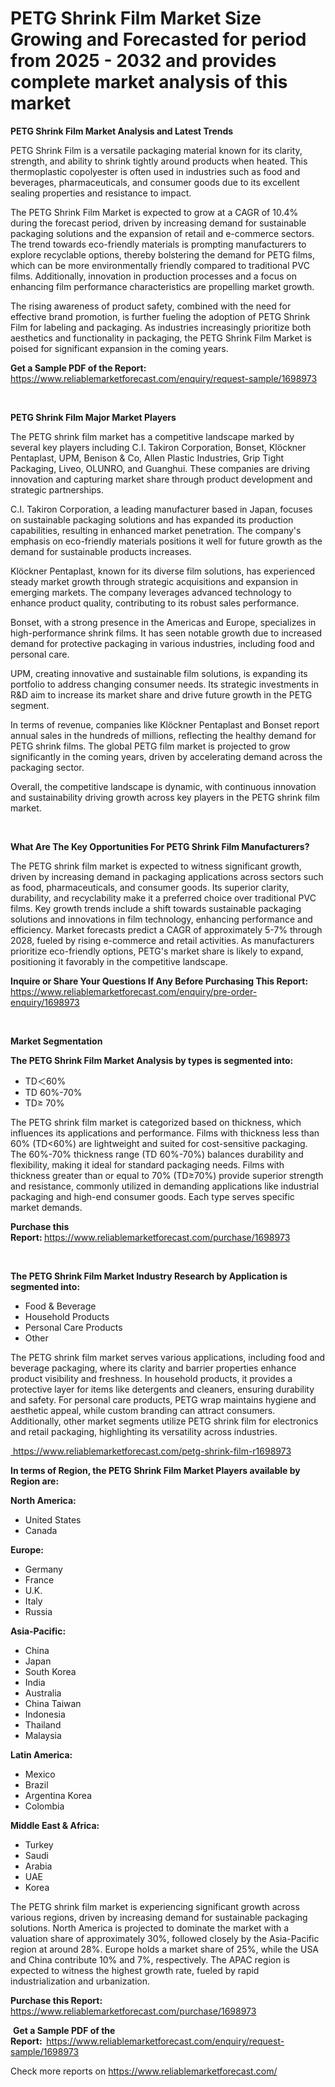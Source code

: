 <p><h1>PETG Shrink Film Market Size Growing and Forecasted for period from 2025 - 2032 and provides complete market analysis of this market</h1></p><p><strong>PETG Shrink Film Market Analysis and Latest Trends</strong></p>
<p><p>PETG Shrink Film is a versatile packaging material known for its clarity, strength, and ability to shrink tightly around products when heated. This thermoplastic copolyester is often used in industries such as food and beverages, pharmaceuticals, and consumer goods due to its excellent sealing properties and resistance to impact. </p><p>The PETG Shrink Film Market is expected to grow at a CAGR of 10.4% during the forecast period, driven by increasing demand for sustainable packaging solutions and the expansion of retail and e-commerce sectors. The trend towards eco-friendly materials is prompting manufacturers to explore recyclable options, thereby bolstering the demand for PETG films, which can be more environmentally friendly compared to traditional PVC films. Additionally, innovation in production processes and a focus on enhancing film performance characteristics are propelling market growth. </p><p>The rising awareness of product safety, combined with the need for effective brand promotion, is further fueling the adoption of PETG Shrink Film for labeling and packaging. As industries increasingly prioritize both aesthetics and functionality in packaging, the PETG Shrink Film Market is poised for significant expansion in the coming years.</p></p>
<p><strong>Get a Sample PDF of the Report:&nbsp;</strong> <a href="https://www.reliablemarketforecast.com/enquiry/request-sample/1698973?utm_campaign=2808&utm_medium=2&utm_source=Github&utm_content=ia&utm_term=01042025&utm_id=petg-shrink-film">https://www.reliablemarketforecast.com/enquiry/request-sample/1698973</a></p>
<p>&nbsp;</p>
<p><strong>PETG Shrink Film Major Market Players</strong></p>
<p><p>The PETG shrink film market has a competitive landscape marked by several key players including C.I. Takiron Corporation, Bonset, Klöckner Pentaplast, UPM, Benison & Co, Allen Plastic Industries, Grip Tight Packaging, Liveo, OLUNRO, and Guanghui. These companies are driving innovation and capturing market share through product development and strategic partnerships.</p><p>C.I. Takiron Corporation, a leading manufacturer based in Japan, focuses on sustainable packaging solutions and has expanded its production capabilities, resulting in enhanced market penetration. The company's emphasis on eco-friendly materials positions it well for future growth as the demand for sustainable products increases.</p><p>Klöckner Pentaplast, known for its diverse film solutions, has experienced steady market growth through strategic acquisitions and expansion in emerging markets. The company leverages advanced technology to enhance product quality, contributing to its robust sales performance. </p><p>Bonset, with a strong presence in the Americas and Europe, specializes in high-performance shrink films. It has seen notable growth due to increased demand for protective packaging in various industries, including food and personal care.</p><p>UPM, creating innovative and sustainable film solutions, is expanding its portfolio to address changing consumer needs. Its strategic investments in R&D aim to increase its market share and drive future growth in the PETG segment.</p><p>In terms of revenue, companies like Klöckner Pentaplast and Bonset report annual sales in the hundreds of millions, reflecting the healthy demand for PETG shrink films. The global PETG film market is projected to grow significantly in the coming years, driven by accelerating demand across the packaging sector. </p><p>Overall, the competitive landscape is dynamic, with continuous innovation and sustainability driving growth across key players in the PETG shrink film market.</p></p>
<p>&nbsp;</p>
<p><strong>What Are The Key Opportunities For PETG Shrink Film Manufacturers?</strong></p>
<p><p>The PETG shrink film market is expected to witness significant growth, driven by increasing demand in packaging applications across sectors such as food, pharmaceuticals, and consumer goods. Its superior clarity, durability, and recyclability make it a preferred choice over traditional PVC films. Key growth trends include a shift towards sustainable packaging solutions and innovations in film technology, enhancing performance and efficiency. Market forecasts predict a CAGR of approximately 5-7% through 2028, fueled by rising e-commerce and retail activities. As manufacturers prioritize eco-friendly options, PETG's market share is likely to expand, positioning it favorably in the competitive landscape.</p></p>
<p><strong>Inquire or Share Your Questions If Any Before Purchasing This Report:</strong> <a href="https://www.reliablemarketforecast.com/enquiry/pre-order-enquiry/1698973?utm_campaign=2808&utm_medium=2&utm_source=Github&utm_content=ia&utm_term=01042025&utm_id=petg-shrink-film">https://www.reliablemarketforecast.com/enquiry/pre-order-enquiry/1698973</a></p>
<p>&nbsp;</p>
<p><strong>Market Segmentation</strong></p>
<p><strong>The PETG Shrink Film Market Analysis by types is segmented into:</strong></p>
<p><ul><li>TD＜60%</li><li>TD 60%-70%</li><li>TD≥ 70%</li></ul></p>
<p><p>The PETG shrink film market is categorized based on thickness, which influences its applications and performance. Films with thickness less than 60% (TD<60%) are lightweight and suited for cost-sensitive packaging. The 60%-70% thickness range (TD 60%-70%) balances durability and flexibility, making it ideal for standard packaging needs. Films with thickness greater than or equal to 70% (TD≥70%) provide superior strength and resistance, commonly utilized in demanding applications like industrial packaging and high-end consumer goods. Each type serves specific market demands.</p></p>
<p><strong>Purchase this Report:&nbsp;</strong><a href="https://www.reliablemarketforecast.com/purchase/1698973?utm_campaign=2808&utm_medium=2&utm_source=Github&utm_content=ia&utm_term=01042025&utm_id=petg-shrink-film">https://www.reliablemarketforecast.com/purchase/1698973</a></p>
<p>&nbsp;</p>
<p><strong>The PETG Shrink Film Market Industry Research by Application is segmented into:</strong></p>
<p><ul><li>Food & Beverage</li><li>Household Products</li><li>Personal Care Products</li><li>Other</li></ul></p>
<p><p>The PETG shrink film market serves various applications, including food and beverage packaging, where its clarity and barrier properties enhance product visibility and freshness. In household products, it provides a protective layer for items like detergents and cleaners, ensuring durability and safety. For personal care products, PETG wrap maintains hygiene and aesthetic appeal, while custom branding can attract consumers. Additionally, other market segments utilize PETG shrink film for electronics and retail packaging, highlighting its versatility across industries.</p></p>
<p><a href="https://www.reliablemarketforecast.com/petg-shrink-film-r1698973?utm_campaign=2808&utm_medium=2&utm_source=Github&utm_content=ia&utm_term=01042025&utm_id=petg-shrink-film">&nbsp;https://www.reliablemarketforecast.com/petg-shrink-film-r1698973</a></p>
<p><strong>In terms of Region, the PETG Shrink Film Market Players available by Region are:</strong></p>
<p>
    <p> <strong> North America: </strong>
        <ul>
            <li>United States</li>
            <li>Canada</li>
        </ul>
        </p> 
    <p> <strong> Europe: </strong>
        <ul>
            <li>Germany</li>
            <li>France</li>
            <li>U.K.</li>
            <li>Italy</li>
            <li>Russia</li>
        </ul>
        </p> 
    <p> <strong> Asia-Pacific: </strong>
        <ul>
            <li>China</li>
            <li>Japan</li>
            <li>South Korea</li>
            <li>India</li>
            <li>Australia</li>
            <li>China Taiwan</li>
            <li>Indonesia</li>
            <li>Thailand</li>
            <li>Malaysia</li>
        </ul>
        </p> 
    <p> <strong> Latin America: </strong>
        <ul>
            <li>Mexico</li>
            <li>Brazil</li>
            <li>Argentina Korea</li>
            <li>Colombia</li>
        </ul>
        </p> 
    <p> <strong> Middle East & Africa: </strong>
        <ul>
            <li>Turkey</li>
            <li>Saudi</li>
            <li>Arabia</li>
            <li>UAE</li>
            <li>Korea</li>
        </ul>
    </p>
    </p>
<p><p>The PETG shrink film market is experiencing significant growth across various regions, driven by increasing demand for sustainable packaging solutions. North America is projected to dominate the market with a valuation share of approximately 30%, followed closely by the Asia-Pacific region at around 28%. Europe holds a market share of 25%, while the USA and China contribute 10% and 7%, respectively. The APAC region is expected to witness the highest growth rate, fueled by rapid industrialization and urbanization.</p></p>
<p><strong>Purchase this Report: </strong><a href="https://www.reliablemarketforecast.com/purchase/1698973?utm_campaign=2808&utm_medium=2&utm_source=Github&utm_content=ia&utm_term=01042025&utm_id=petg-shrink-film">https://www.reliablemarketforecast.com/purchase/1698973</a></p>
<p>&nbsp;<strong>Get a Sample PDF of the Report:&nbsp;&nbsp;</strong><a href="https://www.reliablemarketforecast.com/enquiry/request-sample/1698973?utm_campaign=2808&utm_medium=2&utm_source=Github&utm_content=ia&utm_term=01042025&utm_id=petg-shrink-film">https://www.reliablemarketforecast.com/enquiry/request-sample/1698973</a></p>
<p><strong></strong></p>
<p>Check more reports on <a href="https://www.reliablemarketforecast.com/?utm_campaign=2808&utm_medium=2&utm_source=Github&utm_content=ia&utm_term=01042025&utm_id=petg-shrink-film">https://www.reliablemarketforecast.com/</a></p>